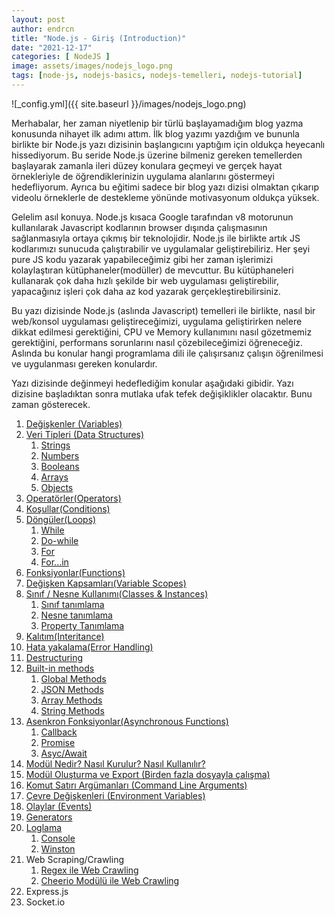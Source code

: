 ```yaml
---
layout: post
author: endrcn
title: "Node.js - Giriş (Introduction)"
date: "2021-12-17"
categories: [ NodeJS ]
image: assets/images/nodejs_logo.png
tags: [node-js, nodejs-basics, nodejs-temelleri, nodejs-tutorial]
---
```


![_config.yml]({{ site.baseurl }}/images/nodejs_logo.png)

Merhabalar, her zaman niyetlenip bir türlü başlayamadığım blog yazma konusunda nihayet ilk adımı attım. İlk blog yazımı yazdığım ve bununla birlikte bir Node.js yazı dizisinin başlangıcını yaptığım için oldukça heyecanlı hissediyorum. Bu seride Node.js üzerine bilmeniz gereken temellerden başlayarak zamanla ileri düzey konulara geçmeyi ve gerçek hayat örnekleriyle de öğrendiklerinizin uygulama alanlarını göstermeyi hedefliyorum. Ayrıca bu eğitimi sadece bir blog yazı dizisi olmaktan çıkarıp videolu örneklerle de destekleme yönünde motivasyonum oldukça yüksek.

Gelelim asıl konuya. Node.js kısaca Google tarafından v8 motorunun kullanılarak Javascript kodlarının browser dışında çalışmasının sağlanmasıyla ortaya çıkmış bir teknolojidir. Node.js ile birlikte artık JS kodlarımızı sunucuda çalıştırabilir ve uygulamalar geliştirebiliriz. Her şeyi pure JS kodu yazarak yapabileceğimiz gibi her zaman işlerimizi kolaylaştıran kütüphaneler(modüller) de mevcuttur. Bu kütüphaneleri kullanarak çok daha hızlı şekilde bir web uygulaması geliştirebilir, yapacağınız işleri çok daha az kod yazarak gerçekleştirebilirsiniz.

Bu yazı dizisinde Node.js (aslında Javascript) temelleri ile birlikte, nasıl bir web/konsol uygulaması geliştireceğimizi, uygulama geliştirirken nelere dikkat edilmesi gerektiğini, CPU ve Memory kullanımını nasıl gözetmemiz gerektiğini, performans sorunlarını nasıl çözebileceğimizi öğreneceğiz. Aslında bu konular hangi programlama dili ile çalışırsanız çalışın öğrenilmesi ve uygulanması gereken konulardır.

Yazı dizisinde değinmeyi hedeflediğim konular aşağıdaki gibidir. Yazı dizisine başladıktan sonra mutlaka ufak tefek değişiklikler olacaktır. Bunu zaman gösterecek.

1. [Değişkenler (Variables)](https://endrcn.dev/nodejs/variables/)
2. [Veri Tipleri (Data Structures)](https://endrcn.dev/nodejs/data-types/)
    1. [Strings](https://endrcn.dev/nodejs/data-types/#Strings)
    2. [Numbers](https://endrcn.dev/nodejs/data-types/#Numbers)
    3. [Booleans](https://endrcn.dev/nodejs/data-types/#Booleans)
    4. [Arrays](https://endrcn.dev/nodejs/data-types/#Arrays)
    5. [Objects](https://endrcn.dev/nodejs/data-types/#Objects)
3. [Operatörler(Operators)](https://endrcn.dev/nodejs/operators/)
4. [Koşullar(Conditions)](https://endrcn.dev/nodejs/conditions/)
5. [Döngüler(Loops)](https://endrcn.dev/nodejs/loops/)
    1. [While](https://endrcn.dev/nodejs/loops/#While_Dongusu)
    2. [Do-while](https://endrcn.dev/nodejs/loops/#Do-While_Dongusu)
    3. [For](https://endrcn.dev/nodejs/loops/#For_Dongusu)
    4. [For...in](https://endrcn.dev/nodejs/loops/https://endrcn.dev/nodejs/loops/#For8230in_Dongusu)
6. [Fonksiyonlar(Functions)](https://endrcn.dev/nodejs/functions/)
7. [Değişken Kapsamları(Variable Scopes)](https://endrcn.dev/nodejs/scopes/)
8. [Sınıf / Nesne Kullanımı(Classes & Instances)](https://endrcn.dev/nodejs/classes/)
    1. [Sınıf tanımlama](https://endrcn.dev/nodejs/classes/#https://endrcn.dev/nodejs/classes/#Sinif_Tanimlama)
    2. [Nesne tanımlama](https://endrcn.dev/nodejs/classes/#https://endrcn.dev/nodejs/classes/#Nesne_Tanimlama)
    3. [Property Tanımlama](https://endrcn.dev/nodejs/classes/#Property_Tanimlama)
9. [Kalıtım(Interitance)](https://endrcn.dev/nodejs/inheritance/)
10. [Hata yakalama(Error Handling)](https://endrcn.dev/nodejs/error-handling/)
11. [Destructuring](https://endrcn.dev/nodejs/destructuring/)
12. [Built-in methods](https://endrcn.dev/nodejs/built-in-modules/)
    1. [Global Methods](https://endrcn.dev/nodejs/built-in-modules/#Genel_Metotlar)
    2. [JSON Methods](https://endrcn.dev/nodejs/built-in-modules/#JSON_Methods)
    3. [Array Methods](https://endrcn.dev/nodejs/built-in-modules/#Array_Methods)
    4. [String Methods](https://endrcn.dev/nodejs/built-in-modules/#String_Methods)
13. [Asenkron Fonksiyonlar(Asynchronous Functions)](https://endrcn.dev/nodejs/asynchronous-functions/)
    1. [Callback](https://endrcn.dev/nodejs/asynchronous-functions/#Callback)
    2. [Promise](https://endrcn.dev/nodejs/asynchronous-functions/#Promise)
    3. [Asyc/Await](https://endrcn.dev/nodejs/asynchronous-functions/#Async_Await)
14. [Modül Nedir? Nasıl Kurulur? Nasıl Kullanılır?](https://endrcn.dev/nodejs/modules/)
15. [Modül Oluşturma ve Export (Birden fazla dosyayla çalışma)](https://endrcn.dev/nodejs/module-export/)
16. [Komut Satırı Argümanları (Command Line Arguments)](https://endrcn.dev/nodejs/arguments/)
17. [Çevre Değişkenleri (Environment Variables)](https://endrcn.dev/nodejs/environments/)
18. [Olaylar (Events)](https://endrcn.dev/nodejs/events/)
19. [Generators](https://endrcn.dev/nodejs/generators/)
20. [Loglama](https://endrcn.dev/nodejs/loglama/)
    1. [Console](https://endrcn.dev/nodejs/loglama/#Console)
    2. [Winston](https://endrcn.dev/nodejs/loglama/#Winston_Modulu_ile_Loglama)
21. Web Scraping/Crawling
    1. [Regex ile Web Crawling](https://endrcn.dev/nodejs/web-scraping-with-regex/)
    2. [Cheerio Modülü ile Web Crawling](https://endrcn.dev/nodejs/web-scraping-with-cheerio/)
22. Express.js
23. Socket.io

